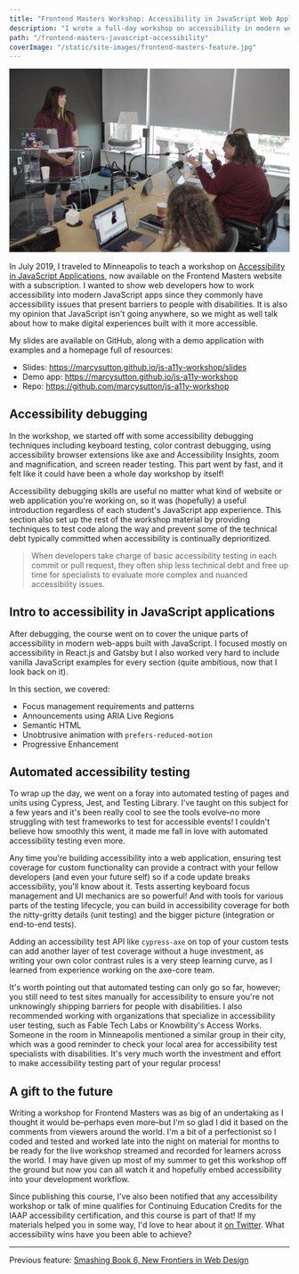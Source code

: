 ```yaml
---
title: "Frontend Masters Workshop: Accessibility in JavaScript Web Applications"
description: "I wrote a full-day workshop on accessibility in modern websites and web apps, with focus on building and testing user interfaces."
path: "/frontend-masters-javascript-accessibility"
coverImage: "/static/site-images/frontend-masters-feature.jpg"
---
```


<div class="floating-image width50">
    <img
        src="./images/marcy4.jpg"
        alt="Me teaching the Frontend Masters in-person group"
    />
</div>

In July 2019, I traveled to Minneapolis to teach a workshop on [Accessibility in JavaScript Applications](https://frontendmasters.com/workshops/javascript-accessibility/), now available on the Frontend Masters website with a subscription. I wanted to show web developers how to work accessibility into modern JavaScript apps since they commonly have accessibility issues that present barriers to people with disabilities. It is also my opinion that JavaScript isn't going anywhere, so we might as well talk about how to make digital experiences built with it more accessible.

My slides are available on GitHub, along with a demo application with examples and a homepage full of resources:

- Slides: https://marcysutton.github.io/js-a11y-workshop/slides
- Demo app: https://marcysutton.github.io/js-a11y-workshop
- Repo: https://github.com/marcysutton/js-a11y-workshop

## Accessibility debugging

In the workshop, we started off with some accessibility debugging techniques including keyboard testing, color contrast debugging, using accessibility browser extensions like axe and Accessibility Insights, zoom and magnification, and screen reader testing. This part went by fast, and it felt like it could have been a whole day workshop by itself!

Accessibility debugging skills are useful no matter what kind of website or web application you're working on, so it was (hopefully) a useful introduction regardless of each student's JavaScript app experience. This section also set up the rest of the workshop material by providing techniques to test code along the way and prevent some of the technical debt typically committed when accessibility is continually deprioritized. 

> When developers take charge of basic accessibility testing in each commit or pull request, they often ship less technical debt and free up time for specialists to evaluate more complex and nuanced accessibility issues.

## Intro to accessibility in JavaScript applications

After debugging, the course went on to cover the unique parts of accessibility in modern web-apps built with JavaScript. I focused mostly on accessibility in React.js and Gatsby but I also worked very hard to include vanilla JavaScript examples for every section (quite ambitious, now that I look back on it).

In this section, we covered:

- Focus management requirements and patterns
- Announcements using ARIA Live Regions
- Semantic HTML
- Unobtrusive animation with `prefers-reduced-motion`
- Progressive Enhancement

## Automated accessibility testing

To wrap up the day, we went on a foray into automated testing of pages and units using Cypress, Jest, and Testing Library. I've taught on this subject for a few years and it's been really cool to see the tools evolve–no more struggling with test frameworks to test for accessible events! I couldn't believe how smoothly this went, it made me fall in love with automated accessibility testing even more.

Any time you're building accessibility into a web application, ensuring test coverage for custom functionality can provide a contract with your fellow developers (and even your future self) so if a code update breaks accessibility, you'll know about it. Tests asserting keyboard focus management and UI mechanics are so powerful! And with tools for various parts of the testing lifecycle, you can build in accessibility coverage for both the nitty-gritty details (unit testing) and the bigger picture (integration or end-to-end tests). 

Adding an accessibility test API like `cypress-axe` on top of your custom tests can add another layer of test coverage without a huge investment, as writing your own color contrast rules is a very steep learning curve, as I learned from experience working on the axe-core team.

It's worth pointing out that automated testing can only go so far, however; you still need to test sites manually for accessibility to ensure you're not unknowingly shipping barriers for people with disabilities. I also recommended working with organizations that specialize in accessibility user testing, such as Fable Tech Labs or Knowbility's Access Works. Someone in the room in Minneapolis mentioned a similar group in their city, which was a good reminder to check your local area for accessibility test specialists with disabilities. It's very much worth the investment and effort to make accessibility testing part of your regular process!

## A gift to the future

Writing a workshop for Frontend Masters was as big of an undertaking as I thought it would be–perhaps even more–but I'm so glad I did it based on the comments from viewers around the world. I'm a bit of a perfectionist so I coded and tested and worked late into the night on material for months to be ready for the live workshop streamed and recorded for learners across the world. I may have given up most of my summer to get this workshop off the ground but now you can all watch it and hopefully embed accessibility into your development workflow.

Since publishing this course, I've also been notified that any accessibility workshop or talk of mine qualifies for Continuing Education Credits for the IAAP accessibility certification, and this course is part of that! If my materials helped you in some way, I'd love to hear about it [on Twitter](https://twitter.com/marcysutton). What accessibility wins have you been able to achieve?

---

Previous feature: [Smashing Book 6, New Frontiers in Web Design](/smashing-book-6)
